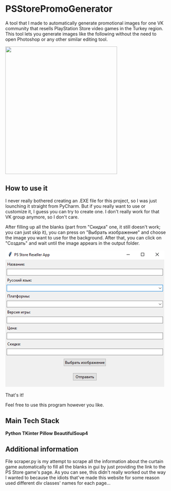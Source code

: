 # PSStorePromoGenerator

A tool that I made to automatically generate promotional images for one VK community that resells PlayStation Store video games in the Turkey region. 
This tool lets you generate images like the following without the need to open Photoshop or any other similar editing tool.

<img src="output.png" width=350 height=400>

## How to use it 
I never really bothered creating an .EXE file for this project, so I was just lounching it straight from PyCharm. But if you really want to use or customize it, I guess you can try to create one.
I don't really work for that VK group anymore, so I don't care.

After filling up all the blanks (part from "Скидка" one, it still doesn't work; you can just skip it), you can press on "Выбрать изображение" and choose the image you want to use for the background.
After that, you can click on "Создать" and wait until the image appears in the output folder.

![Image2](Screenshot_1.png)

That's it!

Feel free to use this program however you like.

## Main Tech Stack
**Python**
**TKinter**
**Pillow**
**BeautifulSoup4**

## Additional information

File scraper.py is my attempt to scrape all the information about the curtain game automatically to fill all the blanks in gui by just providing the link to the PS Store game's page. As you can see, this didn't really worked out the way I wanted to because the idiots that've made this website for some reason used different div classes' names for each page...
